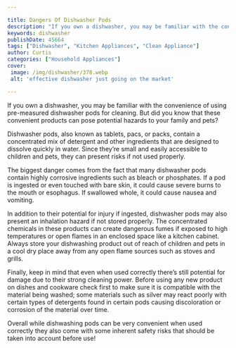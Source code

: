 ```yaml
---

title: Dangers Of Dishwasher Pods
description: "If you own a dishwasher, you may be familiar with the convenience of using pre-measured dishwasher pods for cleaning. But did you ...swipe up to find out"
keywords: dishwasher
publishDate: 45664
tags: ["Dishwasher", "Kitchen Appliances", "Clean Appliance"]
author: Curtis
categories: ["Household Appliances"]
cover: 
 image: /img/dishwasher/378.webp
 alt: 'effective dishwasher just going on the market'

---
```


If you own a dishwasher, you may be familiar with the convenience of using pre-measured dishwasher pods for cleaning. But did you know that these convenient products can pose potential hazards to your family and pets? 

Dishwasher pods, also known as tablets, pacs, or packs, contain a concentrated mix of detergent and other ingredients that are designed to dissolve quickly in water. Since they’re small and easily accessible to children and pets, they can present risks if not used properly. 

The biggest danger comes from the fact that many dishwasher pods contain highly corrosive ingredients such as bleach or phosphates. If a pod is ingested or even touched with bare skin, it could cause severe burns to the mouth or esophagus. If swallowed whole, it could cause nausea and vomiting. 

In addition to their potential for injury if ingested, dishwasher pods may also present an inhalation hazard if not stored properly. The concentrated chemicals in these products can create dangerous fumes if exposed to high temperatures or open flames in an enclosed space like a kitchen cabinet. Always store your dishwashing product out of reach of children and pets in a cool dry place away from any open flame sources such as stoves and grills. 

Finally, keep in mind that even when used correctly there’s still potential for damage due to their strong cleaning power. Before using any new product on dishes and cookware check first to make sure it is compatible with the material being washed; some materials such as silver may react poorly with certain types of detergents found in certain pods causing discoloration or corrosion of the material over time. 

Overall while dishwashing pods can be very convenient when used correctly they also come with some inherent safety risks that should be taken into account before use!
